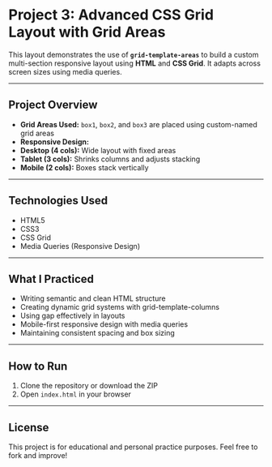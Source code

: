 # Project 3: Advanced CSS Grid Layout with Grid Areas

This layout demonstrates the use of **`grid-template-areas`** to build a custom multi-section responsive layout using **HTML** and **CSS Grid**. It adapts across screen sizes using media queries.

---

## Project Overview

- **Grid Areas Used:** `box1`, `box2`, and `box3` are placed using custom-named grid areas
- **Responsive Design:**
- **Desktop (4 cols):** Wide layout with fixed areas
- **Tablet (3 cols):** Shrinks columns and adjusts stacking
- **Mobile (2 cols):** Boxes stack vertically

---

## Technologies Used

- HTML5
- CSS3
- CSS Grid
- Media Queries (Responsive Design)

---

## What I Practiced

- Writing semantic and clean HTML structure
- Creating dynamic grid systems with grid-template-columns
- Using gap effectively in layouts
- Mobile-first responsive design with media queries
- Maintaining consistent spacing and box sizing

---

## How to Run

1. Clone the repository or download the ZIP
2. Open `index.html` in your browser

---

## License

This project is for educational and personal practice purposes. Feel free to fork and improve!
